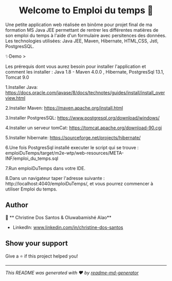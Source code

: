 <h1 align="center">Welcome to Emploi du temps 👋</h1>
<p> Une petite application web réalisée en binôme pour projet final de ma formation MS Java JEE permettant de rentrer les différentes matières de son emploi du temps à l'aide d'un formulaire avec persitences des données. 
Les technologies utilisées: Java JEE, Maven, Hibernate, HTML,CSS, Jstl, PostgresSQL.
</p>
✨<a>Demo</a>
>

Les prérequis dont vous aurez besoin pour installer l'application et comment les installer :
Java 1.8 - Maven 4.0.0 , Hibernate, PostgresSql 13.1, Tomcat 9.0

  1.Installer Java:
  https://docs.oracle.com/javase/8/docs/technotes/guides/install/install_overview.html

  2.Installer Maven:
  https://maven.apache.org/install.html

  3.Installer PostgresSQL:
  https://www.postgresql.org/download/windows/

  4.Installer un serveur tomCat:
  https://tomcat.apache.org/download-90.cgi

  5.Installer hibernate:
  https://sourceforge.net/projects/hibernate/

  6.Une fois PostgresSql installé executer le script qui se trouve : emploiDuTemps/target/m2e-wtp/web-resources/META-INF/emploi_du_temps.sql

  7.Run emploiDuTemps dans votre IDE.

  8.Dans un navigateur taper l'adresse suivante : http://localhost:4040/emploiDuTemps/, et vous pourrez commencer à utiliser Emploi du temps.

## Author

👤 ** Christine Dos Santos & Oluwabamishé Alao**

* LinkedIn: www.linkedin.com/in/christine-dos-santos

## Show your support

Give a ⭐️ if this project helped you!

***
_This README was generated with ❤️ by [readme-md-generator](https://github.com/kefranabg/readme-md-generator)_
